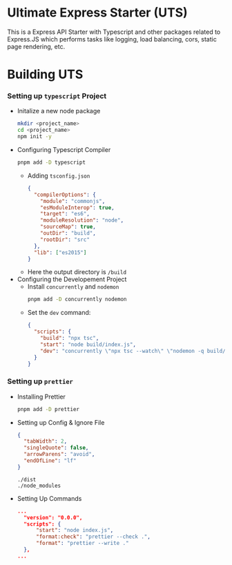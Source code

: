 # Ultimate Express Starter (UTS)

This is a Express API Starter with Typescript and other packages related to Express.JS which performs tasks like logging, load balancing, cors, static page rendering, etc.

# Building UTS

### Setting up `typescript` Project

- Initalize a new node package
  ```bash
  mkdir <project_name>
  cd <project_name>
  npm init -y
  ```
- Configuring Typescript Compiler
  ```bash
  pnpm add -D typescript
  ```
  - Adding `tsconfig.json`
    ```json
    {
      "compilerOptions": {
        "module": "commonjs",
        "esModuleInterop": true,
        "target": "es6",
        "moduleResolution": "node",
        "sourceMap": true,
        "outDir": "build",
        "rootDir": "src"
      },
      "lib": ["es2015"]
    }
    ```
  - Here the output directory is `/build`
- Configuring the Developement Project
  - Install `concurrently` and `nodemon`
    ```bash
    pnpm add -D concurrently nodemon
    ```
  - Set the `dev` command:
    ```json
    {
      "scripts": {
        "build": "npx tsc",
        "start": "node build/index.js",
        "dev": "concurrently \"npx tsc --watch\" \"nodemon -q build/index.js\""
      }
    }
    ```

### Setting up `prettier`

- Installing Prettier
  ```bash
  pnpm add -D prettier
  ```
- Setting up Config & Ignore File
  ```json
  {
    "tabWidth": 2,
    "singleQuote": false,
    "arrowParens": "avoid",
    "endOfLine": "lf"
  }
  ```
  ```ignore
  ./dist
  ./node_modules
  ```
- Setting Up Commands
  ```json
  ...
  	"version": "0.0.0",
  	"scripts": {
  		"start": "node index.js",
  		"format:check": "prettier --check .",
  		"format": "prettier --write ."
  	},
  ...
  ```
